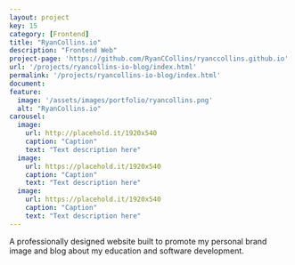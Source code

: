 ```yaml
---
layout: project
key: 15
category: [Frontend]
title: "RyanCollins.io"
description: "Frontend Web"
project-page: 'https://github.com/RyanCCollins/ryanccollins.github.io'
url: '/projects/ryancollins-io-blog/index.html'
permalink: '/projects/ryancollins-io-blog/index.html'
document:
feature:
  image: '/assets/images/portfolio/ryancollins.png'
  alt: "RyanCollins.io"
carousel:
  image:
    url: http://placehold.it/1920x540
    caption: "Caption"
    text: "Text description here"
  image:
    url: https://placehold.it/1920x540
    caption: "Caption"
    text: "Text description here"
  image:
    url: https://placehold.it/1920x540
    caption: "Caption"
    text: "Text description here"
---
```


A professionally designed website built to promote my personal brand image and blog about my education and software development.
